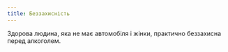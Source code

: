 ```yaml
---
title: Беззахисність
---
```


Здорова людина, яка не має автомобіля і жінки, практично беззахисна перед алкоголем.


